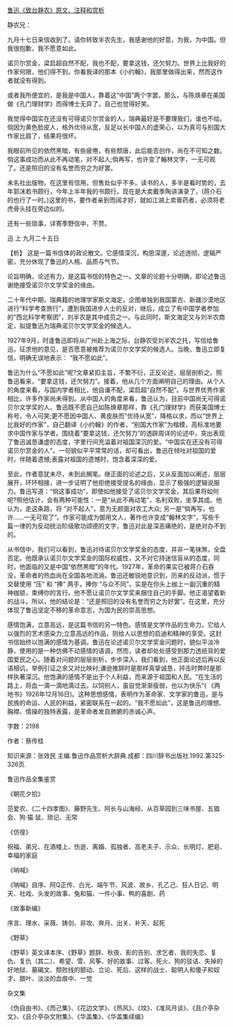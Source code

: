 [鲁迅《致台静农》原文、注释和赏析](https://www.vrrw.net/wx/9450.html)

静农兄：

九月十七日来信收到了。请你转致半农先生，我感谢他的好意，为我，为中国。但我很抱歉，我不愿意如此。

诺贝尔赏金，梁启超自然不配，我也不配，要拿这钱，还欠努力。世界上比我好的作家何限，他们得不到。你看我译的那本《小约翰》，我那里做得出来，然而这作者就没有得到。

或者我所便宜的，是我是中国人，靠着这“中国”两个字罢，那么，与陈焕章在美国做《孔门理财学》而得博士无异了，自己也觉得好笑。

我觉得中国实在还没有可得诺贝尔赏金的人，瑞典最好是不要理我们，谁也不给。倘因为黄色脸皮人，格外优待从宽，反足以长中国人的虚荣心，以为真可与别国大作家比肩了，结果将很坏。

我眼前所见的依然黑暗，有些疲倦，有些颓唐，此后能否创作，尚在不可知之数。倘这事成功而从此不再动笔，对不起人;倘再写，也许变了翰林文字，一无可观了。还是照旧的没有名誉而穷之为好罢。

未名社出版物，在这里有信用，但售处似乎不多。读书的人，多半是看时势的，去年郭沫若书颇行，今年上半年我的书颇行，现在是大卖戴季陶讲演录了，(蒋介石的也行了一时。)这里的书，要作者亲到而阔才好，就如江湖上卖膏药者，必须将老虎骨头挂在旁边似的。

还有一些琐事，详寄季野信中，不赘。

迅 上 九月二十五日



【析】 这是一篇书信体的政论散文。它感情深沉，构思深邃，论述透彻，逻辑严密，充分休现了鲁迅的人格、品质与气节。

论旨明确，论述有力，是这篇书信的特色之一。文章的论题十分明确，即论述鲁迅谢绝接受诺贝尔文学奖金的缘由。

二十年代中期，瑞典籍的地理学家斯文海定，企图单独到我国蒙古、新疆沙漠地区进行“科学考查旅行”，遭到我国进步人士的反对，继后，成立了有中国学者参加的“西北科学考察团”，刘半农是其中成员之一。与此同时，斯文海定又与刘半农商定，拟提鲁迅为瑞典诺贝尔文学奖金的候选人。

1927年9月，时逢鲁迅即将从广州赴上海之际，台静农受刘半农之托，写信给鲁迅，征求他的意见，是否愿意被推荐为诺贝尔文学奖的候选人。当晚，鲁迅立即复信，明确无误地表示： “我不愿如此”。

鲁迅为什么“不愿如此”呢?文章紧扣主旨，不繁不衍，正反论述，层层剖析之。照鲁迅看来，“要拿这钱，还欠努力”。接着，他从几个方面阐明自己的理由。从个人的角度来看，与国内学者相比，他自谦不配，梁启超“自然不配”。与世界优秀作家相比，许多作家尚未得到。从中国人的角度来看，鲁迅认为，目前中国尚无可得诺贝尔文学奖的人。鲁迅既不愿自己如陈焕章那样，靠《孔门理财学》而获美国博士称号，令人可笑;更不愿因中国人、黄皮肤而“优待从宽”，降格以求，而以“世界上比我好的作家”，自己翻译《小约翰》的作者，“别国大作家”为楷模，高标准地要求中国作家与学者。围绕着“要拿这钱，还欠努力”的透辟周详的论述中，突出表现了鲁迅诚恳谦虚的态度，字里行间充溢着对祖国深沉的爱。“中国实在还没有可得诺贝尔赏金的人”，一句貌似平平常常的话，却可看出，鲁迅在倾吐对祖国的爱时，伴随着遗憾;表露对祖国的遗憾时，饱含着深深的爱。

至此，作者意犹未尽，未到此搁笔。继正面的论述之后，又从反面加以阐述，层层展开，环环相接，进一步证明了他拒绝接受提名的缘由，显示了极强的逻辑说服力。鲁迅写道：“倘这事成功”，即使如他接受了诺贝尔文学奖金，其后果将如何呢?照他估计，会有两种可能性：一是“从此不再动笔”，名利双败，坐享其成。他认为，走这条路，将 “对不起人”，意为无颜面对农工大众; 另一是“倘再写，也许……一无可观了”。作家可能成为御用文人，著作也许变成“翰林文字”，写些千篇一律的为反动统治阶级歌功颂德的文字，鲁迅对此是深恶痛绝的，是绝对办不到的。

从书信中，我们可以看到，鲁迅对待诺贝尔文学奖金的态度，并非一笔抹煞，全盘否定。他既承认诺贝尔文学奖金的国际权威性，又不对它持迷信盲从的态度，同时，他面临的又是中国“依然黑暗”的年代。1927年，革命的果实已被蒋介石吞没，革命者的热血尚在全国各地流淌。鲁迅还敏锐地意识到，历来的反动派，惯于交替使用 “压” 和 “捧” 两手，捧你 “与众不同”。实是在你头上枷上一副沉重的精神枷锁，束缚你的言行。他不愿让诺贝尔文学奖来捆住自己的手脚。他正渴望着新的战斗。所以，他的结论是：“还是照旧的没有名誉而穷之为好罢”。在这里，充分体现了鲁迅坚定不移的革命意志，为国为民的崇高思想。

感情饱满，立意高远，是这篇书信的另一特色。感情是文学作品的生命力，它给人以强烈的艺术感染力;立意高远的作品，则给人以思想的启迪和精神的享受。这封书信始终以饱满的感情为基调。鲁迅在论述诺贝尔文学奖金问题时，貌似平淡冷静，使用的是一种仿佛不动感情的语调，然而，读者却处处感受到那力透纸背的爱国爱民之心。随着对问题的层层剖析，步步深入，我们看到，他正面论述后再以反语相讥，举例引证之余又对比映衬;谦逊推辞时是那样真挚诚恳，抨击时弊时是那样执著深沉。他饱满的感情不是出于个人利益，而来源于祖国和人民。“在生活的路上，将血一滴一滴地滴过去，以饲别人，虽自觉渐渐瘦弱，也以为快乐”( 《两地书》1926年12月16日)。这种思想感情，表明作为革命家、文学家的鲁迅，是与民族的命运、人民的利益，紧密联系在一起的。“我不愿如此”，这是鲁迅的理想、胸襟、情操的独特表露，是革命者发自肺腑的赤诚心声。

字数：2198

作者：蔡传桂

知识来源：张效民 主编.鲁迅作品赏析大辞典.成都：四川辞书出版社.1992.第325-326页.

鲁迅作品全集鉴赏

《朝花夕拾》

范爱农、《二十四孝图》、藤野先生、阿长与山海经、从百草园到三味书屋、五猖会、狗·猫·鼠、琐记、无常

《仿徨》

祝福、弟兄、在酒楼上、伤逝、离婚、孤独者、高老夫子、示众、长明灯、肥皂、幸福的家庭

《呐喊》

《呐喊》自序、阿Q正传、白光、端午节、风波、故乡、孔乙己、狂人日记、明天、社戏、头发的故事、兔和猫、一件小事、鸭的喜剧、药

《故事新编》

序言、理水、采薇、铸剑、非攻、奔月、出关、补天、起死

《野草》

《野草》英文译本序、《野草》题辞、秋夜、影的告别、求乞者、我的失恋、复仇、复仇〔其二〕、希望、雪、风筝、好的故事、过客、死火、狗的驳诘、失掉的好地狱、墓碣文、颓败线的颤动、立论、死后、这样的战士、聪明人和傻子和奴才、腊叶、淡淡的血痕中、一觉

杂文集

《伪自由书》、《而己集》、《花边文学》、《热风》、《坟》、《准风月谈》、《且介亭杂文》、《且介亭杂文附集》、《华盖集》、《华盖集续编》

